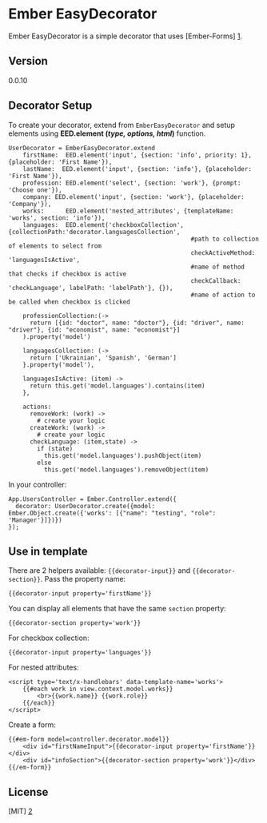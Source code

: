 Ember EasyDecorator
=========

Ember EasyDecorator is a simple decorator that uses [Ember-Forms] [1].

Version
----

0.0.10

Decorator Setup
--------------

To create your decorator, extend from ```EmberEasyDecorator``` and setup elements using **EED.element (*type, options, html*)** function.

```
UserDecorator = EmberEasyDecorator.extend
    firstName:  EED.element('input', {section: 'info', priority: 1}, {placeholder: 'First Name'}),
    lastName:  EED.element('input', {section: 'info'}, {placeholder: 'First Name'}),
    profession: EED.element('select', {section: 'work'}, {prompt: 'Choose one'}),
    company: EED.element('input', {section: 'work'}, {placeholder: 'Company'}),
    works:      EED.element('nested_attributes', {templateName: 'works', section: 'info'}),
    languages:  EED.element('checkboxCollection', {collectionPath:'decorator.languagesCollection', 
                                                   #path to collection of elements to select from
                                                   checkActiveMethod: 'languagesIsActive',
                                                   #name of method that checks if checkbox is active
                                                   checkCallback: 'checkLanguage', labelPath: 'labelPath'}, {}),
                                                   #name of action to be called when checkbox is clicked
            
    professionCollection:(->
      return [{id: "doctor", name: "doctor"}, {id: "driver", name: "driver"}, {id: "economist", name: "economist"}]
    ).property('model')
    
    languagesCollection: (->
      return ['Ukrainian', 'Spanish', 'German']
    }.property('model'),
    
    languagesIsActive: (item) ->
      return this.get('model.languages').contains(item)
    },
    
    actions:
      removeWork: (work) ->
        # create your logic
      createWork: (work) ->
        # create your logic
      checkLanguage: (item,state) ->
        if (state)
          this.get('model.languages').pushObject(item)
        else
          this.get('model.languages').removeObject(item)

```
In your controller:
```
App.UsersController = Ember.Controller.extend({
  decorator: UserDecorator.create({model: Ember.Object.create({'works': [{"name": "testing", "role": 'Manager'}]})})
});
```
Use in template
-------------
There are 2 helpers available: ```{{decorator-input}}``` and ```{{decorator-section}}```.
Pass the property name:
```
{{decorator-input property='firstName'}}
```
You can display all elements that have the same ```section``` property:
```
{{decorator-section property='work'}}
```

For checkbox collection:
```
{{decorator-input property='languages'}}
```

For nested attributes:
```
<script type='text/x-handlebars' data-template-name='works'>
    {{#each work in view.context.model.works}}
        <br>{{work.name}} {{work.role}}
    {{/each}}
</script>
```

Create a form:
```
{{#em-form model=controller.decorator.model}}
    <div id="firstNameInput">{{decorator-input property='firstName'}}</div>
    <div id="infoSection">{{decorator-section property='work'}}</div>
{{/em-form}}
```

License
----

[MIT] [2]

[1]:https://github.com/indexiatech/ember-forms
[2]:http://opensource.org/licenses/mit-license.php
